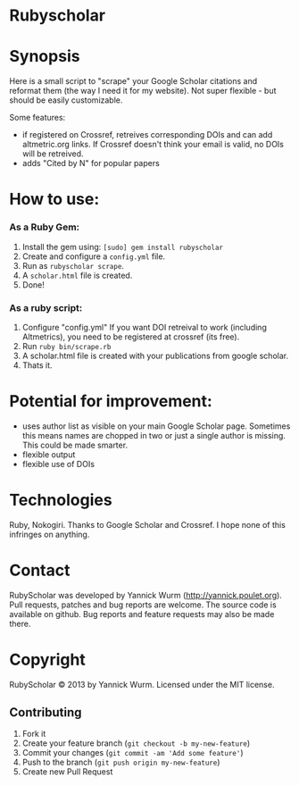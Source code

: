 # Rubyscholar

# Synopsis

Here is a small script to "scrape" your Google Scholar citations and reformat them (the way I need it for my website). 
Not super flexible - but should be easily customizable.

Some features: 

 * if registered on Crossref, retreives corresponding DOIs and can add altmetric.org links. 
   If Crossref doesn't think your email is valid, no DOIs will be retreived. 
 * adds "Cited by N" for popular papers

# How to use:

### As a Ruby Gem:
1. Install the gem using: `[sudo] gem install rubyscholar`
2. Create and configure a `config.yml` file.
3. Run as `rubyscholar scrape`.
4. A `scholar.html` file is created.
5. Done!

### As a ruby script:
1. Configure "config.yml"
   If you want DOI retreival to work (including Altmetrics), you need to be 
   registered at crossref (its free). 
2. Run `ruby bin/scrape.rb` 
3. A scholar.html file is created with your publications from google scholar. 
4. Thats it. 

# Potential for improvement:

 * uses author list as visible on your main Google Scholar page. Sometimes this 
   means names are chopped in two or just a single author is missing. This could
   be made smarter. 
 * flexible output
 * flexible use of DOIs

# Technologies

Ruby, Nokogiri. Thanks to Google Scholar and Crossref. I hope none of this infringes on anything. 

# Contact

RubyScholar was developed by Yannick Wurm (http://yannick.poulet.org). Pull requests, patches and bug reports are welcome. The source code is available on github. Bug reports and feature requests may also be made there.

# Copyright

RubyScholar © 2013 by Yannick Wurm. Licensed under the MIT license. 

## Contributing

1. Fork it
2. Create your feature branch (`git checkout -b my-new-feature`)
3. Commit your changes (`git commit -am 'Add some feature'`)
4. Push to the branch (`git push origin my-new-feature`)
5. Create new Pull Request
